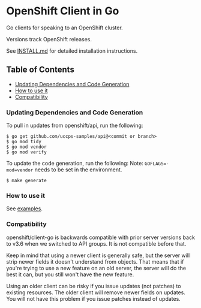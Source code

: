 OpenShift Client in Go
==============================


Go clients for speaking to an OpenShift cluster.

Versions track OpenShift releases.

See [INSTALL.md](/INSTALL.md) for detailed installation instructions.


## Table of Contents

- [Updating Dependencies and Code Generation](#updating-dependencies-and-code-generation)
- [How to use it](#how-to-use-it)
- [Compatibility](#compatibility)

### Updating Dependencies and Code Generation

To pull in updates from openshift/api, run the following:

```
$ go get github.com/uccps-samples/api@<commit or branch>
$ go mod tidy
$ go mod vendor
$ go mod verify
```

To update the code generation, run the following:
Note: `GOFLAGS=-mod=vendor` needs to be set in the environment.

```
$ make generate
```

### How to use it

See [examples](/examples).

### Compatibility

openshift/client-go is backwards compatible with prior server versions back to
v3.6 when we switched to API groups.  It is not compatible before that.

Keep in mind that using a newer client is generally safe, but the server will
strip newer fields it doesn't understand from objects.  That means that if you're
trying to use a new feature on an old server, the server will do the best it can,
but you still won't have the new feature.

Using an older client can be risky if you issue updates (not patches) to existing
resources.  The older client will remove newer fields on updates.  You will not have
this problem if you issue patches instead of updates.